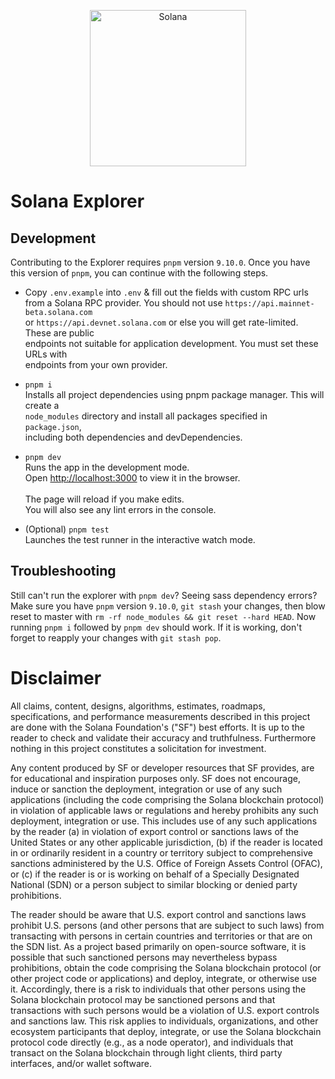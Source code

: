 <p align="center">
    <img alt="Solana" src="https://i.imgur.com/IKyzQ6T.png" width="250" />
</p>

# Solana Explorer

## Development

Contributing to the Explorer requires `pnpm` version `9.10.0`. 
Once you have this version of `pnpm`, you can continue with the following steps.


-   Copy `.env.example` into `.env` & fill out the fields with custom RPC urls \
    from a Solana RPC provider. You should not use `https://api.mainnet-beta.solana.com` \
    or `https://api.devnet.solana.com` or else you will get rate-limited. These are public \
    endpoints not suitable for application development. You must set these URLs with \
    endpoints from your own provider.

-   `pnpm i` \
    Installs all project dependencies using pnpm package manager. This will create a \
    `node_modules` directory and install all packages specified in `package.json`, \
    including both dependencies and devDependencies.

-   `pnpm dev` \
    Runs the app in the development mode. \
    Open [http://localhost:3000](http://localhost:3000) to view it in the browser. \
    \
    The page will reload if you make edits. \
    You will also see any lint errors in the console.

-   (Optional) `pnpm test` \
    Launches the test runner in the interactive watch mode.<br />

## Troubleshooting

Still can't run the explorer with `pnpm dev`? 
Seeing sass dependency errors?
Make sure you have `pnpm` version `9.10.0`, `git stash` your changes, then blow reset to master with `rm -rf node_modules && git reset --hard HEAD`.
Now running `pnpm i` followed by `pnpm dev` should work. If it is working, don't forget to reapply your changes with `git stash pop`.


# Disclaimer

All claims, content, designs, algorithms, estimates, roadmaps,
specifications, and performance measurements described in this project
are done with the Solana Foundation's ("SF") best efforts. It is up to
the reader to check and validate their accuracy and truthfulness.
Furthermore nothing in this project constitutes a solicitation for
investment.

Any content produced by SF or developer resources that SF provides, are
for educational and inspiration purposes only. SF does not encourage,
induce or sanction the deployment, integration or use of any such
applications (including the code comprising the Solana blockchain
protocol) in violation of applicable laws or regulations and hereby
prohibits any such deployment, integration or use. This includes use of
any such applications by the reader (a) in violation of export control
or sanctions laws of the United States or any other applicable
jurisdiction, (b) if the reader is located in or ordinarily resident in
a country or territory subject to comprehensive sanctions administered
by the U.S. Office of Foreign Assets Control (OFAC), or (c) if the
reader is or is working on behalf of a Specially Designated National
(SDN) or a person subject to similar blocking or denied party
prohibitions.

The reader should be aware that U.S. export control and sanctions laws
prohibit U.S. persons (and other persons that are subject to such laws)
from transacting with persons in certain countries and territories or
that are on the SDN list. As a project based primarily on open-source
software, it is possible that such sanctioned persons may nevertheless
bypass prohibitions, obtain the code comprising the Solana blockchain
protocol (or other project code or applications) and deploy, integrate,
or otherwise use it. Accordingly, there is a risk to individuals that
other persons using the Solana blockchain protocol may be sanctioned
persons and that transactions with such persons would be a violation of
U.S. export controls and sanctions law. This risk applies to
individuals, organizations, and other ecosystem participants that
deploy, integrate, or use the Solana blockchain protocol code directly
(e.g., as a node operator), and individuals that transact on the Solana
blockchain through light clients, third party interfaces, and/or wallet
software.
